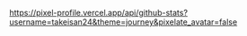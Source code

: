 https://pixel-profile.vercel.app/api/github-stats?username=takeisan24&theme=journey&pixelate_avatar=false
